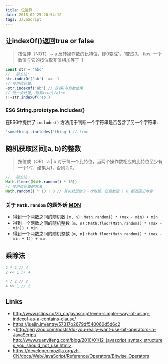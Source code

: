```yaml
---
title: 位运算
date: 2018-02-25 20:54:12
tags: JavaScript
---
```


## 让indexOf()返回true or false

> 按位非（NOT） ~ a 反转操作数的比特位，即0变成1，1变成0。
> tips: 一个数值与它的按位取非值相加等于-1

```js
const str = 'abc'
// 一般方法:
str.indexOf('ab') !== -1
// 使用位运算:
~str.indexOf('ab') // 获得0与负数结果
// 进一步处理, 得到true|false
!!~str.indexOf('ab')
```

<!-- more -->

### ES6 String.prototype.includes()

在ES6中提供了 `includes()` 方法用于判断一个字符串是否包含了另一个字符串:

```js
'something'.includes('thing') // true
```

## 随机获取区间[a, b)的整数

> 按位或（OR）  a | b 对于每一个比特位，当两个操作数相应的比特位至少有一个1时，结果为1，否则为0。

```js
// 一般方法：
Math.floor((Math.random() * 10))
// 使用位运算的方法
Math.random() * 10 | 0 // 其实就是做了一次取整，任意数值 | 0 都返回它本身
```

### 关于 `Math.random` 的题外话 [MDN](https://developer.mozilla.org/zh-CN/docs/Web/JavaScript/Reference/Global_Objects/Math/random)

* 得到一个两数之间的随机数 `[m, n)` : `Math.random() * (max - min) + min`
* 得到一个两数之间的随机整数 `[m, n)` : `Math.floor(Math.random() * (max - min)) + min`
* 得到一个两数之间的随机整数 `[m, n]` : `Math.floor(Math.random() * (max - min + 1)) + min`

## 乘除法

```js
2 * 2 // 4
2 << 1 // 4

4 / 2 // 2
4 >> 1 // 2
```

## Links

* <http://www.jstips.co/zh_cn/javascript/even-simpler-way-of-using-indexof-as-a-contains-clause/>
* <https://juejin.im/entry/57317b2679df540060d5d6c2>
* <http://jerryzou.com/posts/do-you-really-want-use-bit-operators-in-JavaScript/
http://www.ruanyifeng.com/blog/2010/01/12_javascript_syntax_structures_you_should_not_use.html>
* <https://developer.mozilla.org/zh-CN/docs/Web/JavaScript/Reference/Operators/Bitwise_Operators>
